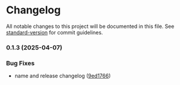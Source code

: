 # Changelog

All notable changes to this project will be documented in this file. See [standard-version](https://github.com/conventional-changelog/standard-version) for commit guidelines.

### 0.1.3 (2025-04-07)


### Bug Fixes

* name and release changelog ([9ed1766](https://github.com/raphaelkieling/NestMCP/commit/9ed1766b1c021ee5e10ec64a0b4c70e3e20b0a04))
